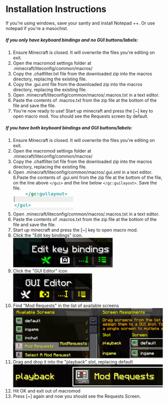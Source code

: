 # Installation Instructions
If you're using windows, save your sanity and install Notepad ++. Or use notepad if you're a masochist.

##### If you only have keyboard bindings and no GUI buttons/labels:
1. Ensure Minecraft is closed. It will overwrite the files you're editing on exit.
2. Open the macromod settings folder at .minecraft/liteconfig/common/macros/
3. Copy the .chatfilter.txt file from the downloaded zip into the macros directory, replacing the existing file.
4. Copy the .gui.xml  file from the downloaded zip into the macros directory, replacing the existing file.
5. Open .minecraft/liteconfig/common/macros/.macros.txt in a text editor.
6. Paste the contents of .macros.txt from the zip file at the bottom of the file and save the file.
7. You're now ready to use! Start up minecraft and press the [~] key to open macro mod. You should see the Requests screen by default.

##### If you have both keyboard bindings and GUI buttons/labels:
1. Ensure Minecraft is closed. It will overwrite the files you're editing on exit.
2. Open the macromod settings folder at .minecraft/liteconfig/common/macros/
3. Copy the .chatfilter.txt file from the downloaded zip into the macros directory, replacing the existing file.
5. Open .minecraft/liteconfig/common/macros/.gui.xml in a text editor.
6.Paste the contents of .gui.xml from the zip file at the bottom of the file, on the line above `</gui>` and the line below `</gc:guilayout>`. Save the file.<br />![Paste between the tags on a new line](https://raw.githubusercontent.com/Grewfisk/nerd.nu-Moderation-GUI/master/images/editguixml.png)
7. Open .minecraft/liteconfig/common/macros/.macros.txt in a text editor.
8. Paste the contents of .macros.txt from the zip file at the bottom of the file and save the file.
9. Start up minecraft and press the [~] key to open macro mod.
10. Click the "Edit key bindings" icon.<br />![Edit key bindings](https://raw.githubusercontent.com/Grewfisk/nerd.nu-Moderation-GUI/master/images/editkeybindings.png)
11. Click the "GUI Editor" icon<br />![GUI Editor](https://raw.githubusercontent.com/Grewfisk/nerd.nu-Moderation-GUI/master/images/guieditor.png)
12. Find "Mod Requests" in the list of available screens<br />![Available screens](https://raw.githubusercontent.com/Grewfisk/nerd.nu-Moderation-GUI/master/images/availablescreens.png)
13. Drag and drop it into the "playback" slot, replacing default<br />![playback default](https://raw.githubusercontent.com/Grewfisk/nerd.nu-Moderation-GUI/master/images/playbackdefault.png)
14. Hit OK and exit out of macromod
15. Press [~] again and now you should see the Requests Screen.
